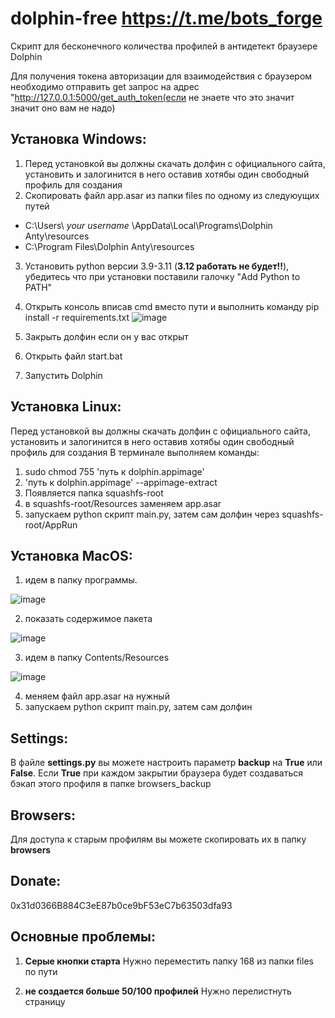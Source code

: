 # dolphin-free https://t.me/bots_forge
Скрипт для бесконечного количества профилей в антидетект браузере Dolphin

Для получения токена авторизации для взаимодействия с браузером необходимо отправить get запрос на адрес "http://127.0.0.1:5000/get_auth_token(если не знаете что это значит значит оно вам не надо)

## **Установка Windows:**
1. Перед установкой вы должны скачать долфин с официального сайта, установить и залогинится в него оставив хотябы один свободный профиль для создания
2. Скопировать файл app.asar из папки files по одному из следуюущих путей
 - C:\Users\ *your username* \AppData\Local\Programs\Dolphin Anty\resources
 - C:\Program Files\Dolphin Anty\resources
3. Установить python версии 3.9-3.11 (**3.12 работать не будет!!**), убедитесь что при установки поставили галочку "Add Python to PATH"
4. Открыть консоль вписав cmd вместо пути и выполнить команду pip install -r requirements.txt
   ![image](https://github.com/IsNaRm/dolphin-free-botsforge/assets/11133034/15e32e4f-f79a-426d-a7bd-3d0c07ad70a7)

5. Закрыть долфин если он у вас открыт
6. Открыть файл start.bat
7. Запустить Dolphin

## **Установка Linux:**
Перед установкой вы должны скачать долфин с официального сайта, установить и залогинится в него оставив хотябы один свободный профиль для создания
В терминале выполняем команды:
1. sudo chmod 755 'путь к dolphin.appimage'
2. 'путь к dolphin.appimage' --appimage-extract
3. Появляется папка squashfs-root
4. в squashfs-root/Resources заменяем app.asar
5. запускаем python скрипт main.py, затем сам долфин через squashfs-root/AppRun

## **Установка MacOS:**
1. идем в папку программы.

![image](https://github.com/IsNaRm/dolphin-free-botsforge/assets/11133034/5755ee5a-a291-41cf-b45b-369970183888)

2. показать содержимое пакета

![image](https://github.com/IsNaRm/dolphin-free-botsforge/assets/11133034/30ddb698-74bb-47b3-bdc2-e4dbbdef98a5)

3. идем в папку Contents/Resources

![image](https://github.com/IsNaRm/dolphin-free-botsforge/assets/11133034/95ddd6f5-a9f4-44d9-9438-92c7856c60a0)

4. меняем файл app.asar на нужный
5. запускаем python скрипт main.py, затем сам долфин
   
## **Settings:**
В файле **settings.py** вы можете настроить параметр **backup** на **True** или **False**. Если **True** при каждом закрытии браузера будет создаваться бэкап этого профиля в папке browsers_backup

## **Browsers:**
Для доступа к старым профилям вы можете скопировать их в папку **browsers**

## **Donate:**
0x31d0366B884C3eE87b0ce9bF53eC7b63503dfa93

## **Основные проблемы:**
1. **Серые кнопки старта**
   Нужно переместить папку 168 из папки files по пути

2. **не создается больше 50/100 профилей**
   Нужно перелистнуть страницу
